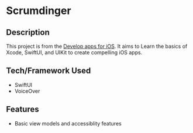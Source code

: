 # Scrumdinger

## Description
This project is from the [Develop apps for iOS](https://developer.apple.com/tutorials/app-dev-training/). It aims to Learn the basics of Xcode, SwiftUI, and UIKit to create compelling iOS apps.

## Tech/Framework Used
- SwiftUI
- VoiceOver 

## Features
- Basic view models and accessiblity features


